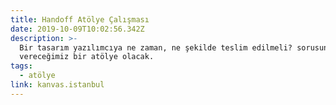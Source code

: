 ```yaml
---
title: Handoff Atölye Çalışması
date: 2019-10-09T10:02:56.342Z
description: >-
  Bir tasarım yazılımcıya ne zaman, ne şekilde teslim edilmeli? sorusuna cevap
  vereceğimiz bir atölye olacak.
tags:
  - atölye
link: kanvas.istanbul
---
```


